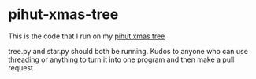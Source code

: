 # pihut-xmas-tree
This is the code that I run on my [pihut xmas tree](https://thepihut.com/products/3d-xmas-tree-for-raspberry-pi)

tree.py and star.py should both be running. Kudos to anyone who can use [threading](https://docs.python.org/3/library/threading.html) or anything to turn it into one program and then make a pull request
